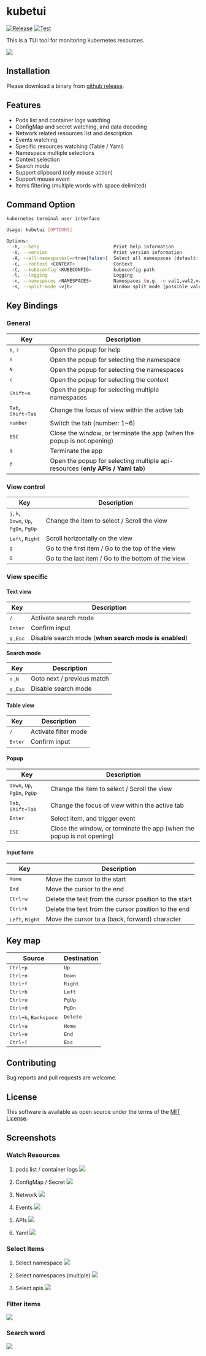 # kubetui

[![Release](https://img.shields.io/github/v/release/sarub0b0/kubetui)]()
[![Test](https://github.com/sarub0b0/kubetui/actions/workflows/test.yml/badge.svg)](https://github.com/sarub0b0/kubetui/actions/workflows/test.yml)

This is a TUI tool for monitoring kubernetes resources.

![](screenshots/pods-log.png)

## Installation

Please download a binary from [github release](https://github.com/sarub0b0/kubetui/releases).

## Features

- Pods list and container logs watching
- ConfigMap and secret watching, and data decoding
- Network related resources list and description
- Events watching
- Specific resources watching (Table / Yaml)
- Namespace multiple selections
- Context selection
- Search mode
- Support clipboard (only mouse action)
- Support mouse event
- Items filtering (multiple words with space delimited)

## Command Option

```sh
kubernetes terminal user interface

Usage: kubetui [OPTIONS]

Options:
  -h, --help                           Print help information
  -V, --version                        Print version information
  -A, --all-namespaces[=<true|false>]  Select all namespaces [default: false]
  -c, --context <CONTEXT>              Context
  -C, --kubeconfig <KUBECONFIG>        kubeconfig path
  -l, --logging                        Logging
  -n, --namespaces <NAMESPACES>        Namespaces (e.g. -n val1,val2,val3 | -n val1 -n val2 -n val3)
  -s, --split-mode <v|h>               Window split mode [possible values: v, h, vertical, horizontal]
```

## Key Bindings

### General

| Key                                  | Description                                                            |
| ------------------------------------ | ---------------------------------------------------------------------- |
| <kbd>h</kbd>, <kbd>?</kbd>           | Open the popup for help                                                |
| <kbd>n</kbd>                         | Open the popup for selecting the namespace                             |
| <kbd>N</kbd>                         | Open the popup for selecting the namespaces                            |
| <kbd>c</kbd>                         | Open the popup for selecting the context                               |
| <kbd>Shift+n</kbd>                   | Open the popup for selecting multiple namespaces                       |
| <kbd>Tab</kbd>, <kbd>Shift+Tab</kbd> | Change the focus of view within the active tab                         |
| <kbd>number</kbd>                    | Switch the tab (number: 1~6)                                           |
| <kbd>ESC</kbd>                       | Close the window, or terminate the app (when the popup is not opening) |
| <kbd>q</kbd>                         | Terminate the app                                                      |
| <kbd>f</kbd>                 | Open the popup for selecting multiple api-resources (**only APIs / Yaml tab**) |

### View control

| Key                                                                                                  | Description                                        |
| ---------------------------------------------------------------------------------------------------- | -------------------------------------------------- |
| <kbd>j</kbd>, <kbd>k</kbd>,<br> <kbd>Down</kbd>, <kbd>Up</kbd>,<br> <kbd>PgDn</kbd>, <kbd>PgUp</kbd> | Change the item to select / Scroll the view        |
| <kbd>Left</kbd>, <kbd>Right</kbd>                                                                    | Scroll horizontally on the view                    |
| <kbd>g</kbd>                                                                                         | Go to the first item / Go to the top of the view   |
| <kbd>G</kbd>                                                                                         | Go to the last item / Go to the bottom of the view |

### View specific

#### Text view

| Key                          | Description                                                                    |
| ---------------------------- | ------------------------------------------------------------------------------ |
| <kbd>/</kbd>                 | Activate search mode                                                           |
| <kbd>Enter</kbd>             | Confirm input                                                                  |
| <kbd>q</kbd> ,<kbd>Esc</kbd> | Disable search mode (**when search mode is enabled**)                          |

**Search mode**

| Key                          | Description                                                                    |
| ---------------------------- | ------------------------------------------------------------------------------ |
| <kbd>n</kbd> ,<kbd>N</kbd>           | Goto next / previous match           |
| <kbd>q</kbd> ,<kbd>Esc</kbd>         | Disable search mode                   |

#### Table view

| Key              | Description          |
| ---------------- | -------------------- |
| <kbd>/</kbd>     | Activate filter mode |
| <kbd>Enter</kbd> | Confirm input        |

#### Popup

| Key                                                                  | Description                                                            |
| -------------------------------------------------------------------- | ---------------------------------------------------------------------- |
| <kbd>Down</kbd>, <kbd>Up</kbd>,<br> <kbd>PgDn</kbd>, <kbd>PgUp</kbd> | Change the item to select / Scroll the view                            |
| <kbd>Tab</kbd>, <kbd>Shift+Tab</kbd>                                 | Change the focus of view within the active tab                         |
| <kbd>Enter</kbd>                                                     | Select item, and trigger event                                         |
| <kbd>ESC</kbd>                                                       | Close the window, or terminate the app (when the popup is not opening) |

#### Input form

| Key                               | Description                                           |
| --------------------------------- | ----------------------------------------------------- |
| <kbd>Home</kbd>                   | Move the cursor to the start                          |
| <kbd>End</kbd>                    | Move the cursor to the end                            |
| <kbd>Ctrl+w</kbd>                 | Delete the text from the cursor position to the start |
| <kbd>Ctrl+k</kbd>                 | Delete the text from the cursor position to the end   |
| <kbd>Left</kbd>, <kbd>Right</kbd> | Move the cursor to a (back, forward) character        |

## Key map

| Source                                  | Destination       |
| --------------------------------------- | ----------------- |
| <kbd>Ctrl+p</kbd>                       | <kbd>Up</kbd>     |
| <kbd>Ctrl+n</kbd>                       | <kbd>Down</kbd>   |
| <kbd>Ctrl+f</kbd>                       | <kbd>Right</kbd>  |
| <kbd>Ctrl+b</kbd>                       | <kbd>Left</kbd>   |
| <kbd>Ctrl+u</kbd>                       | <kbd>PgUp</kbd>   |
| <kbd>Ctrl+d</kbd>                       | <kbd>PgDn</kbd>   |
| <kbd>Ctrl+h</kbd>, <kbd>Backspace</kbd> | <kbd>Delete</kbd> |
| <kbd>Ctrl+a</kbd>                       | <kbd>Home</kbd>   |
| <kbd>Ctrl+e</kbd>                       | <kbd>End</kbd>    |
| <kbd>Ctrl+[</kbd>                       | <kbd>Esc</kbd>    |

## Contributing

Bug reports and pull requests are welcome.

## License

This software is available as open source under the terms of the [MIT License](https://opensource.org/licenses/MIT).

## Screenshots

### Watch Resources

1. pods list / container logs
![](screenshots/pods-log.png)

1. ConfigMap / Secret
![](screenshots/configs.png)

1. Network
![](screenshots/network.png)

1. Events
![](screenshots/events.png)

1. APIs
![](screenshots/apis.png)

1. Yaml
![](screenshots/yaml.png)

### Select Items

1. Select namespace
![](screenshots/select-namespace.png)

1. Select namespaces (multiple)
![](screenshots/select-multiple-namespaces.png)

1. Select apis
![](screenshots/select-apis.png)

### Filter items

![](screenshots/filter.png)

### Search word

![](screenshots/search.png)
